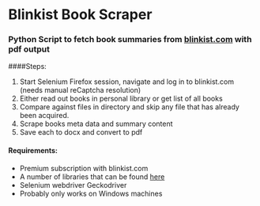 # Blinkist Book Scraper
### Python Script to fetch book summaries from [blinkist.com](https://www.blinkist.com/) with pdf output 

####Steps:
1. Start Selenium Firefox session, navigate and log in to blinkist.com (needs manual reCaptcha resolution)
2. Either read out books in personal library or get list of all books
3. Compare against files in directory and skip any file that has already been acquired. 
4. Scrape books meta data and summary content
5. Save each to docx and convert to pdf


#### Requirements:
- Premium subscription with blinkist.com
- A number of libraries that can be found [here](https://github.com/LangeJM/Selenium_Blinkist/blob/master/requirements.txt)
- Selenium webdriver Geckodriver
- Probably only works on Windows machines
